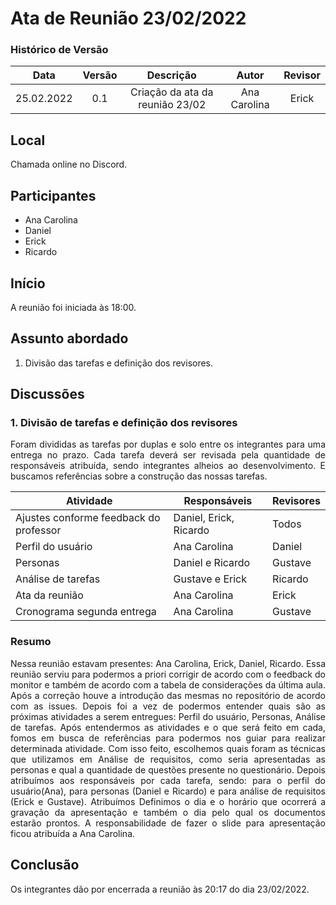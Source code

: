 # Ata de Reunião 23/02/2022


### Histórico de Versão

|  Data  | Versão | Descrição | Autor | Revisor |
| :----: | :----: | :-------: | :---: | :--------:|
| 25.02.2022 | 0.1 | Criação da ata da reunião 23/02 | Ana Carolina | Erick | 

## Local

Chamada online no Discord.

## Participantes
- Ana Carolina
- Daniel
- Erick
- Ricardo

## Início

A reunião foi iniciada às 18:00.

## Assunto abordado

1. Divisão das tarefas e definição dos revisores.

## Discussões

### 1. Divisão de tarefas e definição dos revisores
<p style="text-align: justify;">Foram divididas as tarefas por duplas e solo entre os integrantes para uma entrega no prazo. Cada tarefa deverá ser revisada pela quantidade de responsáveis atribuída, sendo integrantes alheios ao desenvolvimento. E buscamos referências sobre a construção das nossas tarefas.
</p>

| Atividade | Responsáveis | Revisores |
|--|--|--|
| Ajustes conforme feedback do professor  | Daniel, Erick, Ricardo | Todos |
| Perfil do usuário | Ana Carolina  | Daniel |
| Personas | Daniel e Ricardo | Gustave |
| Análise de tarefas | Gustave e Erick | Ricardo |
| Ata da reunião | Ana Carolina | Erick |
| Cronograma segunda entrega | Ana Carolina | Gustave |

### Resumo
<p style="text-align: justify;">
Nessa reunião estavam presentes: Ana Carolina, Erick, Daniel, Ricardo. Essa reunião serviu para podermos a priori corrigir de acordo com o feedback do monitor e também de acordo com a tabela de considerações da última aula. Após a correção houve a introdução das mesmas no repositório de acordo com as issues. Depois foi a vez de podermos entender quais são as próximas atividades a serem entregues: Perfil do usuário, Personas, Análise de tarefas. Após entendermos as atividades e o que será feito em cada, fomos em busca de referências para podermos nos guiar para realizar determinada atividade. Com isso feito, escolhemos quais foram as técnicas que utilizamos em Análise de requisitos, como seria apresentadas as personas e qual a quantidade de questões presente no questionário. Depois atribuímos aos responsáveis por cada tarefa, sendo: para o perfil do usuário(Ana), para personas (Daniel e Ricardo) e para análise de requisitos (Erick e Gustave). Atribuímos Definimos o dia e o horário que ocorrerá a gravação da apresentação e também o dia pelo qual os documentos estarão prontos. A responsabilidade de fazer o slide para apresentação ficou atribuída a Ana Carolina.
</p>

## Conclusão
Os integrantes dão por encerrada a reunião às 20:17 do dia 23/02/2022.
